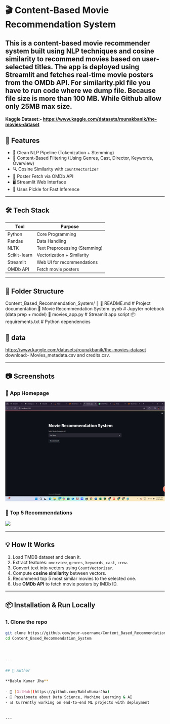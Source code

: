 # 🎬 Content-Based Movie Recommendation System

This is a content-based movie recommender system built using NLP techniques and cosine similarity to recommend movies based on user-selected titles. The app is deployed using **Streamlit** and fetches real-time movie posters from the **OMDb API**.
For similarity.pkl file you have to run code where we dump file. Because file size is more than 100 MB. While Github allow  only 25MB max size.
---

#### Kaggle Dataset:- https://www.kaggle.com/datasets/rounakbanik/the-movies-dataset

## 🚀 Features

- 📌 Clean NLP Pipeline (Tokenization + Stemming)
- 🧠 Content-Based Filtering (Using Genres, Cast, Director, Keywords, Overview)
- 🔍 Cosine Similarity with `CountVectorizer`
- 🎥 Poster Fetch via OMDb API
- 🖥️ Streamlit Web Interface
- 💾 Uses Pickle for Fast Inference

---

## 🛠️ Tech Stack

| Tool        | Purpose                      |
|-------------|------------------------------|
| Python      | Core Programming             |
| Pandas      | Data Handling                |
| NLTK        | Text Preprocessing (Stemming)|
| Scikit-learn| Vectorization + Similarity   |
| Streamlit   | Web UI for recommendations   |
| OMDb API    | Fetch movie posters          |

---

## 📁 Folder Structure

Content_Based_Recommendation_System/
│
📘 README.md                    # Project documentation
📓 Movie Recommendation System.ipynb  # Jupyter notebook (data prep + model)
🧠 movies_app.py               # Streamlit app script
📦 requirements.txt            # Python dependencies


## 📁 data                        
https://www.kaggle.com/datasets/rounakbanik/the-movies-dataset
download:- Movies_metadata.csv and credits.csv.



---


## 📷 Screenshots

### 🔹 App Homepage
<img src="Screenshots/home.png" width="700"/>

### 🔹 Top 5 Recommendations
<img src="Screenshots/recommendations.png" width="700"/>

---

## 💡 How It Works

1. Load TMDB dataset and clean it.
2. Extract features: `overview`, `genres`, `keywords`, `cast`, `crew`.
3. Convert text into vectors using `CountVectorizer`.
4. Compute **cosine similarity** between vectors.
5. Recommend top 5 most similar movies to the selected one.
6. Use **OMDb API** to fetch movie posters by IMDb ID.

---

## 📦 Installation & Run Locally

### 1. Clone the repo
```bash
git clone https://github.com/your-username/Content_Based_Recommendation_System.git
cd Content_Based_Recommendation_System



---

## 👤 Author

**Bablu Kumar Jha**

- 🔗 [GitHub](https://github.com/BabluKumarJha)
- 🧠 Passionate about Data Science, Machine Learning & AI
- 📊 Currently working on end-to-end ML projects with deployment


---

